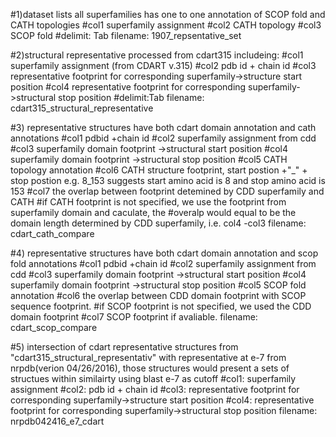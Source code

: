 #1)dataset lists all superfamilies has one to one annotation of SCOP fold and CATH topologies
   #col1 superfamily assignment
   #col2 CATH topology
   #col3 SCOP fold 
   #delimit: Tab
   filename: 1907_repsentative_set


#2)structural representative processed from cdart315 includeing:
   #col1 superfamily assignment (from CDART v.315) 
   #col2 pdb id + chain id 
   #col3 representative footprint for corresponding superfamily->structure start position 
   #col4 representative footprint for corresponding superfamily->structural stop position
   #delimit:Tab
   filename: cdart315_structural_representative


#3) representative structures have both cdart domain annotation and cath annotations 
   #col1 pdbid +chain id
   #col2 superfamily assignment from cdd
   #col3 superfamily domain footprint ->structural start position
   #col4 superfamily domain footprint ->structural stop position
   #col5 CATH topology annotation
   #col6 CATH structure footprint, start postion +"_" + stop postion e.g. 8_153 suggests start amino acid is         8 and stop amino acid is 153
   #col7 the overlap between footprint detemined by CDD superfamily and CATH
         #if CATH footprint is not specified, we use the footprint from superfamily domain and caculate, the
         #overalp would equal to be the domain length determined by CDD superfamily, i.e. col4 -col3
   filename: cdart_cath_compare

#4) representative structures have both cdart domain annotation and scop fold annotations
   #col1 pdbid +chain id
   #col2 superfamily assignment from cdd
   #col3 superfamily domain footprint ->structural start position
   #col4 superfamily domain footprint ->structural stop position
   #col5 SCOP fold  annotation
   #col6 the overlap between CDD domain footprint with SCOP sequence footprint.
         #if SCOP footprint is not specified, we used the CDD domain footprint
   #col7 SCOP footprint if avaliable.
   filename: cdart_scop_compare

#5) intersection of cdart representative structures from "cdart315_structural_representativ" with representative at e-7 from nrpdb(verion 04/26/2016), those structures would present a sets of structues within similairty using blast e-7 as cutoff
   #col1: superfamily assignment
   #col2: pdb id + chain id
   #col3: representative footprint for corresponding superfamily->structure start position
   #col4: representative footprint for corresponding superfamily->structural stop position
   filename: nrpdb042416_e7_cdart
